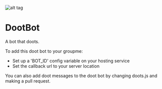 ![alt tag](http://i.groupme.com/190x190.jpeg.b4878fc961fd4a05a345f1986da4a614)
# DootBot
A bot that doots.

To add this doot bot to your groupme:
  * Set up a 'BOT_ID' config variable on your hosting service
  * Set the callback url to your server location

You can also add doot messages to the doot bot by changing doots.js and making a pull request.
